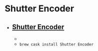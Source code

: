 # Shutter Encoder
- [Shutter Encoder](https://www.shutterencoder.com/)
  - 
  - 
  - `brew cask install Shutter Encoder`
